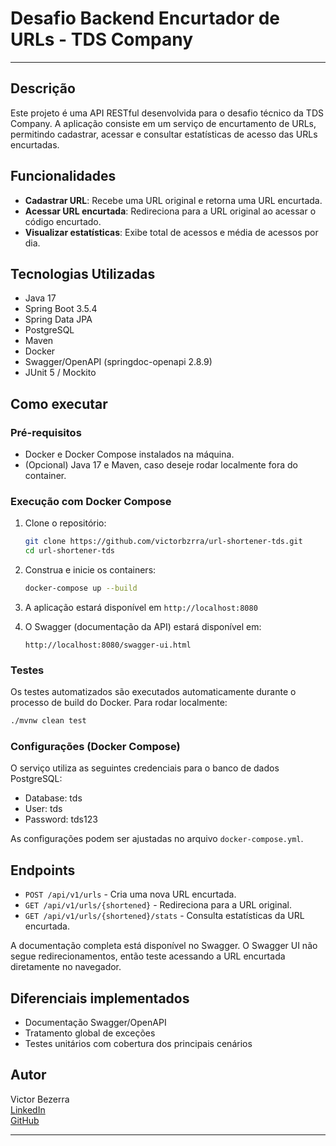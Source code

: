 
# Desafio Backend Encurtador de URLs - TDS Company

---

## Descrição

Este projeto é uma API RESTful desenvolvida para o desafio técnico da TDS Company. A aplicação consiste em um serviço de encurtamento de URLs, permitindo cadastrar, acessar e consultar estatísticas de acesso das URLs encurtadas.

## Funcionalidades

- **Cadastrar URL**: Recebe uma URL original e retorna uma URL encurtada.
- **Acessar URL encurtada**: Redireciona para a URL original ao acessar o código encurtado.
- **Visualizar estatísticas**: Exibe total de acessos e média de acessos por dia.

## Tecnologias Utilizadas

- Java 17
- Spring Boot 3.5.4
- Spring Data JPA
- PostgreSQL
- Maven
- Docker
- Swagger/OpenAPI (springdoc-openapi 2.8.9)
- JUnit 5 / Mockito

## Como executar

### Pré-requisitos

- Docker e Docker Compose instalados na máquina.
- (Opcional) Java 17 e Maven, caso deseje rodar localmente fora do container.

### Execução com Docker Compose

1. Clone o repositório:
   ```bash
   git clone https://github.com/victorbzrra/url-shortener-tds.git
   cd url-shortener-tds
   ```

2. Construa e inicie os containers:
   ```bash
   docker-compose up --build
   ```

3. A aplicação estará disponível em `http://localhost:8080`

4. O Swagger (documentação da API) estará disponível em:
   ```
   http://localhost:8080/swagger-ui.html
   ```

### Testes

Os testes automatizados são executados automaticamente durante o processo de build do Docker. Para rodar localmente:

```bash
./mvnw clean test
```

### Configurações (Docker Compose)

O serviço utiliza as seguintes credenciais para o banco de dados PostgreSQL:
- Database: tds
- User: tds
- Password: tds123

As configurações podem ser ajustadas no arquivo `docker-compose.yml`.

## Endpoints

- `POST /api/v1/urls` - Cria uma nova URL encurtada.
- `GET /api/v1/urls/{shortened}` - Redireciona para a URL original.
- `GET /api/v1/urls/{shortened}/stats` - Consulta estatísticas da URL encurtada.

A documentação completa está disponível no Swagger. O Swagger UI não segue redirecionamentos, então teste acessando a URL encurtada diretamente no navegador.

## Diferenciais implementados

- Documentação Swagger/OpenAPI
- Tratamento global de exceções
- Testes unitários com cobertura dos principais cenários

## Autor

Victor Bezerra  
[LinkedIn](https://www.linkedin.com/in/victor-bzrra)  
[GitHub](https://github.com/victorbzrra)

---

